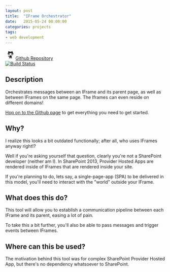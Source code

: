 ```yaml
---
layout: post
title:  "IFrame Orchestrator"
date:   2015-05-24 00:00:00
categories: projects
tags:
- web development
---
```


[<img src="/assets/images/autreplanete_icons/social_icons/png/color/github-color.png" />Github Repository](https://github.com/InstanceOfAnObject/IFrameOrchestrator)  
[![Build Status](https://travis-ci.org/InstanceOfAnObject/IFrameOrchestrator.svg?branch=master)](https://travis-ci.org/InstanceOfAnObject/IFrameOrchestrator)

## Description
Orchestrates messages between an IFrame and its parent page, as well as between IFrames on the same page. The Iframes can even reside on different domains!

[Hop on to the Github page](https://github.com/InstanceOfAnObject/IFrameOrchestrator) to get everything you need to get started.

## Why?
I realize this looks a bit outdated functionally; after all, who uses IFrames anyway right!?

Well if you're asking yourself that question, clearly you're not a SharePoint developer (neither am I). In SharePoint 2013, Provider Hosted Apps are rendered inside of IFrames that are rendered inside your site.

If you're planning to do, lets say, a single-page-app (SPA) to be delivered in this model, you'll need to interact with the "world" outside your IFrame.

## What does this do?
This tool will allow you to establish a communication pipeline between each IFrame and its parent, easing a lot of pain.

To take this a bit further, you'll also be able to pass messages and trigger events between IFrames.

## Where can this be used?
The motivation behind this tool was for complex SharePoint Provider Hosted App, but there's no dependency whatsoever to SharePoint.  